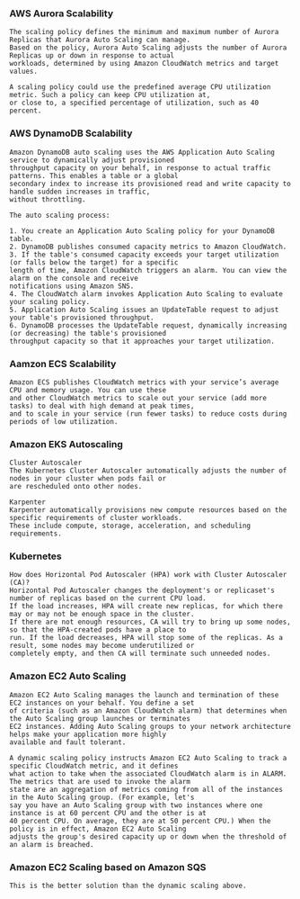 ### AWS Aurora Scalability
    The scaling policy defines the minimum and maximum number of Aurora Replicas that Aurora Auto Scaling can manage. 
    Based on the policy, Aurora Auto Scaling adjusts the number of Aurora Replicas up or down in response to actual 
    workloads, determined by using Amazon CloudWatch metrics and target values.
    
    A scaling policy could use the predefined average CPU utilization metric. Such a policy can keep CPU utilization at, 
    or close to, a specified percentage of utilization, such as 40 percent.

### AWS DynamoDB Scalability
    Amazon DynamoDB auto scaling uses the AWS Application Auto Scaling service to dynamically adjust provisioned 
    throughput capacity on your behalf, in response to actual traffic patterns. This enables a table or a global 
    secondary index to increase its provisioned read and write capacity to handle sudden increases in traffic, 
    without throttling.
    
    The auto scaling process:

    1. You create an Application Auto Scaling policy for your DynamoDB table.
    2. DynamoDB publishes consumed capacity metrics to Amazon CloudWatch.
    3. If the table's consumed capacity exceeds your target utilization (or falls below the target) for a specific 
    length of time, Amazon CloudWatch triggers an alarm. You can view the alarm on the console and receive 
    notifications using Amazon SNS.
    4. The CloudWatch alarm invokes Application Auto Scaling to evaluate your scaling policy.
    5. Application Auto Scaling issues an UpdateTable request to adjust your table's provisioned throughput.
    6. DynamoDB processes the UpdateTable request, dynamically increasing (or decreasing) the table's provisioned 
    throughput capacity so that it approaches your target utilization.

### Aamzon ECS Scalability
    Amazon ECS publishes CloudWatch metrics with your service’s average CPU and memory usage. You can use these 
    and other CloudWatch metrics to scale out your service (add more tasks) to deal with high demand at peak times, 
    and to scale in your service (run fewer tasks) to reduce costs during periods of low utilization.

### Amazon EKS Autoscaling
    Cluster Autoscaler
    The Kubernetes Cluster Autoscaler automatically adjusts the number of nodes in your cluster when pods fail or 
    are rescheduled onto other nodes. 

    Karpenter
    Karpenter automatically provisions new compute resources based on the specific requirements of cluster workloads. 
    These include compute, storage, acceleration, and scheduling requirements.
    
### Kubernetes
    How does Horizontal Pod Autoscaler (HPA) work with Cluster Autoscaler (CA)?
    Horizontal Pod Autoscaler changes the deployment's or replicaset's number of replicas based on the current CPU load. 
    If the load increases, HPA will create new replicas, for which there may or may not be enough space in the cluster. 
    If there are not enough resources, CA will try to bring up some nodes, so that the HPA-created pods have a place to 
    run. If the load decreases, HPA will stop some of the replicas. As a result, some nodes may become underutilized or 
    completely empty, and then CA will terminate such unneeded nodes.

### Amazon EC2 Auto Scaling
    Amazon EC2 Auto Scaling manages the launch and termination of these EC2 instances on your behalf. You define a set 
    of criteria (such as an Amazon CloudWatch alarm) that determines when the Auto Scaling group launches or terminates 
    EC2 instances. Adding Auto Scaling groups to your network architecture helps make your application more highly 
    available and fault tolerant.
    
    A dynamic scaling policy instructs Amazon EC2 Auto Scaling to track a specific CloudWatch metric, and it defines 
    what action to take when the associated CloudWatch alarm is in ALARM. The metrics that are used to invoke the alarm 
    state are an aggregation of metrics coming from all of the instances in the Auto Scaling group. (For example, let's 
    say you have an Auto Scaling group with two instances where one instance is at 60 percent CPU and the other is at 
    40 percent CPU. On average, they are at 50 percent CPU.) When the policy is in effect, Amazon EC2 Auto Scaling 
    adjusts the group's desired capacity up or down when the threshold of an alarm is breached.
    
### Amazon EC2 Scaling based on Amazon SQS
    This is the better solution than the dynamic scaling above.
    
    
